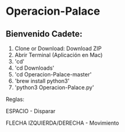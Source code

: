 # Operacion-Palace

## Bienvenido Cadete:

1. Clone or Download: Download ZIP
2. Abrir Terminal (Aplicación en Mac)
3. 'cd'
4. 'cd Downloads'
5. 'cd Operacion-Palace-master'
6. 'brew install python3'
7. 'python3 Operacion-Palace.py'

Reglas:

ESPACIO - Disparar

FLECHA IZQUIERDA/DERECHA - Movimiento
